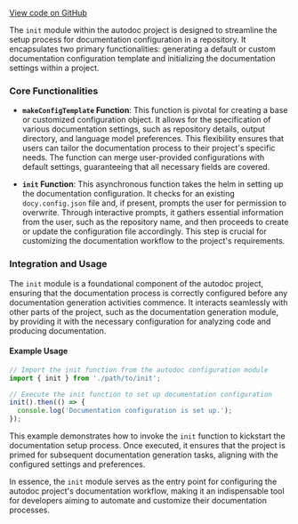 [View code on GitHub](/tree/master/.docy/docs/json/commands/init)

The `init` module within the autodoc project is designed to streamline the setup process for documentation configuration in a repository. It encapsulates two primary functionalities: generating a default or custom documentation configuration template and initializing the documentation settings within a project.

### Core Functionalities

- **`makeConfigTemplate` Function**: This function is pivotal for creating a base or customized configuration object. It allows for the specification of various documentation settings, such as repository details, output directory, and language model preferences. This flexibility ensures that users can tailor the documentation process to their project's specific needs. The function can merge user-provided configurations with default settings, guaranteeing that all necessary fields are covered.

- **`init` Function**: This asynchronous function takes the helm in setting up the documentation configuration. It checks for an existing `docy.config.json` file and, if present, prompts the user for permission to overwrite. Through interactive prompts, it gathers essential information from the user, such as the repository name, and then proceeds to create or update the configuration file accordingly. This step is crucial for customizing the documentation workflow to the project's requirements.

### Integration and Usage

The `init` module is a foundational component of the autodoc project, ensuring that the documentation process is correctly configured before any documentation generation activities commence. It interacts seamlessly with other parts of the project, such as the documentation generation module, by providing it with the necessary configuration for analyzing code and producing documentation.

#### Example Usage

```javascript
// Import the init function from the autodoc configuration module
import { init } from './path/to/init';

// Execute the init function to set up documentation configuration
init().then(() => {
  console.log('Documentation configuration is set up.');
});
```

This example demonstrates how to invoke the `init` function to kickstart the documentation setup process. Once executed, it ensures that the project is primed for subsequent documentation generation tasks, aligning with the configured settings and preferences.

In essence, the `init` module serves as the entry point for configuring the autodoc project's documentation workflow, making it an indispensable tool for developers aiming to automate and customize their documentation processes.
